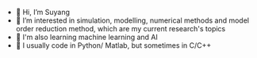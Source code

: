 - 👋 Hi, I’m Suyang
- 👀 I’m interested in simulation, modelling, numerical methods and model order reduction method, which are my current research's topics
- 🌱 I'm also learning machine learning and AI
- 💞️ I usually code in Python/ Matlab, but sometimes in C/C++
